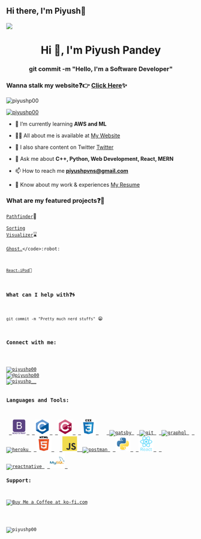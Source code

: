 ## Hi there, I'm Piyush👋
<img src="https://i.imgur.com/TQHkirh.gif" align="center"/>



<h1 align="center">Hi 👋, I'm Piyush Pandey</h1>
<h3 align="center">git commit -m "Hello, I'm a Software Developer"</h3>

### Wanna stalk my website:question::point_right: [Click Here](https://piyushp00.netlify.app/):sparkles:

<p align="left"> <img src="https://komarev.com/ghpvc/?username=piyushp00&label=Profile%20views&color=0e75b6&style=flat" alt="piyushp00" /> </p>



<p align="left"> <a href="https://twitter.com/piyushp00" target="blank"><img src="https://img.shields.io/twitter/follow/piyushp00?logo=twitter&style=for-the-badge" alt="piyushp00" /></a> </p>

- 🌱 I’m currently learning **AWS and ML**

- 👨‍💻 All about me is available at [My Website](https://piyushp00.netlify.app/)

- 📝 I also share content on Twitter [Twitter](https://twitter.com/piyushp00)

- 💬 Ask me about **C++, Python, Web Development, React, MERN**

- 📫 How to reach me **piyushpvns@gmail.com**

- 📄 Know about my work & experiences [My Resume](https://drive.google.com/file/d/1IJ4MTlci7JJ5gxXeNfLS2d0QTOm7uLtS/view?usp=sharing)

### What are my featured projects:question::rocket:
<code>[Pathfinder](https://github.com/piyushp00/Pathfinder)</code>:robot:

<code>[Sorting Visualizer](https://github.com/piyushp00/Sorting-Visualizer)</code>:hourglass:     

<code>[Ghost.](https://github.com/piyushp00/ghost.)</code>:robot:

<code>[React-iPod](https://github.com/piyushp00/React-ipod)</code>:robot:     




### What can I help with:question::cyclone:
<code>git commit -m "Pretty much nerd stuffs"</code> :grin:

<h3 align="left">Connect with me:</h3>
<p align="left">
<a href="https://codepen.io/piyushp00" target="blank"><img align="center" src="https://cdn.jsdelivr.net/npm/simple-icons@3.0.1/icons/codepen.svg" alt="piyushp00" height="30" width="40" /></a>
<a href="https://twitter.com/piyushp00" target="blank"><img align="center" src="https://cdn.jsdelivr.net/npm/simple-icons@3.0.1/icons/twitter.svg" alt="@piyushp00" height="30" width="40" /></a>
<a href="https://instagram.com/piyushp__/" target="blank"><img align="center" src="https://image.flaticon.com/icons/png/512/1384/1384031.png" alt="piyushp__" height="30" width="40" /></a>


<h3 align="left">Languages and Tools:</h3>
<p align="left"> <a href="https://getbootstrap.com" target="_blank"> <img src="https://raw.githubusercontent.com/devicons/devicon/master/icons/bootstrap/bootstrap-plain-wordmark.svg" alt="bootstrap" width="40" height="40"/> </a> <a href="https://www.cprogramming.com/" target="_blank"> <img src="https://raw.githubusercontent.com/devicons/devicon/master/icons/c/c-original.svg" alt="c" width="40" height="40"/> </a> <a href="https://www.w3schools.com/cpp/" target="_blank"> <img src="https://raw.githubusercontent.com/devicons/devicon/master/icons/cplusplus/cplusplus-original.svg" alt="cplusplus" width="40" height="40"/> </a> <a href="https://www.w3schools.com/css/" target="_blank"> <img src="https://raw.githubusercontent.com/devicons/devicon/master/icons/css3/css3-original-wordmark.svg" alt="css3" width="40" height="40"/> </a>   <a href="https://www.gatsbyjs.com/" target="_blank"> <img src="https://www.vectorlogo.zone/logos/gatsbyjs/gatsbyjs-icon.svg" alt="gatsby" width="40" height="40"/> </a> <a href="https://git-scm.com/" target="_blank"> <img src="https://www.vectorlogo.zone/logos/git-scm/git-scm-icon.svg" alt="git" width="40" height="40"/> </a> <a href="https://graphql.org" target="_blank"> <img src="https://www.vectorlogo.zone/logos/graphql/graphql-icon.svg" alt="graphql" width="40" height="40"/> </a> <a href="https://heroku.com" target="_blank"> <img src="https://www.vectorlogo.zone/logos/heroku/heroku-icon.svg" alt="heroku" width="40" height="40"/> </a> <a href="https://www.w3.org/html/" target="_blank"> <img src="https://raw.githubusercontent.com/devicons/devicon/master/icons/html5/html5-original-wordmark.svg" alt="html5" width="40" height="40"/> </a>  <a href="https://developer.mozilla.org/en-US/docs/Web/JavaScript" target="_blank"> <img src="https://raw.githubusercontent.com/devicons/devicon/master/icons/javascript/javascript-original.svg" alt="javascript" width="40" height="40"/> </a><a href="https://postman.com" target="_blank"> <img src="https://www.vectorlogo.zone/logos/getpostman/getpostman-icon.svg" alt="postman" width="40" height="40"/> </a> <a href="https://www.python.org" target="_blank"> <img src="https://raw.githubusercontent.com/devicons/devicon/master/icons/python/python-original.svg" alt="python" width="40" height="40"/> </a> <a href="https://reactjs.org/" target="_blank"> <img src="https://raw.githubusercontent.com/devicons/devicon/master/icons/react/react-original-wordmark.svg" alt="react" width="40" height="40"/> </a> <a href="https://reactnative.dev/" target="_blank"> <img src="https://reactnative.dev/img/header_logo.svg" alt="reactnative" width="40" height="40"/> </a> <a href="https://www.mysql.com/" target="_blank"> <img src="https://raw.githubusercontent.com/devicons/devicon/master/icons/mysql/mysql-original-wordmark.svg" alt="mysql" width="40" height="40"/> </a> 
<h3 align="left">Support:</h3>
<p><a href='https://ko-fi.com/S6S35IAC2' target='_blank'><img height='36' style='border:0px;height:36px;' src='https://cdn.ko-fi.com/cdn/kofi2.png?v=2' border='0' alt='Buy Me a Coffee at ko-fi.com' /></a></p>

<p><img align="left" src="https://github-readme-stats.vercel.app/api?username=piyushp00&show_icons=true&locale=en" alt="piyushp00" /></p>



<!---
piyushp00/piyushp00 is a ✨ special ✨ repository because its `README.md` (this file) appears on your GitHub profile.
You can click the Preview link to take a look at your changes.
--->
